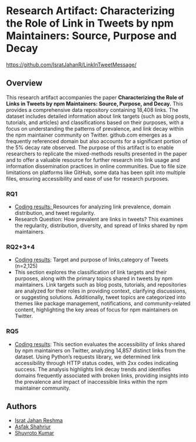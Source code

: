 <h1>Research Artifact:  Characterizing the Role of Link in Tweets by npm Maintainers: Source, Purpose and Decay</h1>
<a href="https://github.com/IsratJahanR/LinkInTweetMessage/">https://github.com/IsratJahanR/LinkInTweetMessage/</a>
<h2>Overview</h2>

This research artifact accompanies the paper <b>Characterizing the Role of Links in Tweets by npm Maintainers: Source, Purpose, and Decay.</b> This provides a comprehensive data repository containing 18,408 links. The dataset includes detailed information about link targets (such as blog posts, tutorials, and articles) and classifications based on their purposes, with a focus on understanding the patterns of prevalence, and link decay within the npm maintainer community on Twitter. github.com emerges as a frequently referenced domain but also accounts for a significant portion of the 5% decay rate observed. The purpose of this artifact is to enable researchers to replicate the mixed-methods results presented in the paper and to offer a valuable resource for further research into link usage and information dissemination practices in online communities. Due to file size limitations on platforms like GitHub, some data has been split into multiple files, ensuring accessibility and ease of use for research purposes.
<h3>RQ1</h3>
<ul> 
<li><a href="https://github.com/IsratJahanR/LinkInTweetMessage/tree/main/RQ1">Coding results: </a> Resources for analyzing link prevalence, domain distribution, and tweet regularity.</li>
<li>Research Question: How prevalent are links in tweets? This examines the regularity, distribution, diversity, and spread of links shared by npm maintainers.</li>
</ul>

<h3>RQ2+3+4</h3>
<ul>
  <li><a href="https://github.com/IsratJahanR/LinkInTweetMessage/tree/main/RQ2%2B3%2B4">Coding results</a>: Target and purpose of links,category of Tweets (n=2,125)</li>
  <li>This section explores the classification of link targets and their purposes, along with the primary topics shared in tweets by npm maintainers. Link targets such as blog posts, tutorials, and repositories are analyzed for their roles in providing context, clarifying discussions, or suggesting solutions. Additionally, tweet topics are categorized into themes like package management, notifications, and community-related content, highlighting the key areas of focus for npm maintainers on Twitter.</li>
</ul>

<h3>RQ5</h3>
<ul>
  <li><a href="https://github.com/IsratJahanR/LinkInTweetMessage/tree/main/RQ5">Coding results</a>: This section evaluates the accessibility of links shared by npm maintainers on Twitter, analyzing 14,857 distinct links from the dataset. Using Python’s requests library, we determined link accessibility through HTTP status codes, with 2xx codes indicating success. The analysis highlights link decay trends and identifies domains frequently associated with broken links, providing insights into the prevalence and impact of inaccessible links within the npm maintainer community.</li>
</ul>


<h2>Authors</h2>
<ul>
  <li><a href="https://isratjahanr.github.io/IsratJahanR-github.io/">Israt Jahan Reshma</a></li>
  <li><a href="https://asfakshahrier.com/">Asfak Shahriur</a></li>
  <li><a href="">Shuvroto Kumar</a></li>
</ul>

